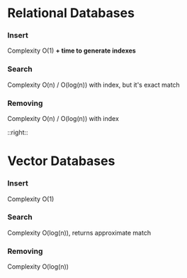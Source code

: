 
# Relational Databases

<div style="margin-top: 16px" v-click="1">

### Insert
Complexity O(1) <spam style="font-weight: bold">+ time to generate indexes</spam>

</div>

<div style="margin-top: 16px" v-click="2">

### Search
Complexity O(n) / O(log(n)) with index, but it's exact match

</div>
<div style="margin-top: 16px" v-click="3">


### Removing
Complexity O(n) / O(log(n)) with index
</div>

::right::

# Vector Databases

<div style="margin-top: 16px" v-click="1">

### Insert
Complexity O(1)

</div>

<div style="margin-top: 16px" v-click="2">

### Search
Complexity O(log(n)), returns approximate match
</div>

<div style="margin-top: 16px" v-click="3">

### Removing
Complexity O(log(n))
</div>
